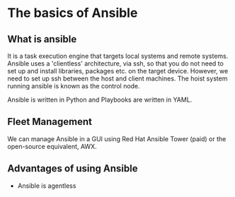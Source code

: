# The basics of Ansible

## What is ansible
It is a task execution engine that targets local systems and remote systems. Ansible uses a 'clientless' architecture, 
via ssh, so that you do not need to set up and install libraries, packages etc. on the target device. However, we need 
to set up ssh between the host and client machines. The hoist system running ansible is known as the control node.

Ansible is written in Python and Playbooks are written in YAML. 

## Fleet Management
We can manage Ansible in a GUI using Red Hat Ansible Tower (paid) or the open-source equivalent, AWX.

## Advantages of using Ansible
- Ansible is agentless
